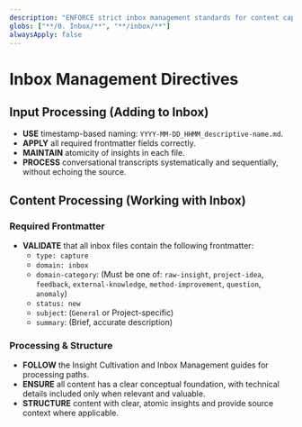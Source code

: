 ```yaml
---
description: "ENFORCE strict inbox management standards for content capture and processing, including naming, frontmatter, and workflow."
globs: ["**/0. Inbox/**", "**/inbox/**"]
alwaysApply: false
---
```

# Inbox Management Directives

## Input Processing (Adding to Inbox)

- **USE** timestamp-based naming: `YYYY-MM-DD_HHMM_descriptive-name.md`.
- **APPLY** all required frontmatter fields correctly.
- **MAINTAIN** atomicity of insights in each file.
- **PROCESS** conversational transcripts systematically and sequentially, without echoing the source.

## Content Processing (Working with Inbox)

### Required Frontmatter

- **VALIDATE** that all inbox files contain the following frontmatter:
  - `type: capture`
  - `domain: inbox`
  - `domain-category`: (Must be one of: `raw-insight`, `project-idea`, `feedback`, `external-knowledge`, `method-improvement`, `question`, `anomaly`)
  - `status: new`
  - `subject`: (`General` or Project-specific)
  - `summary`: (Brief, accurate description)

### Processing & Structure

- **FOLLOW** the Insight Cultivation and Inbox Management guides for processing paths.
- **ENSURE** all content has a clear conceptual foundation, with technical details included only when relevant and valuable.
- **STRUCTURE** content with clear, atomic insights and provide source context where applicable.